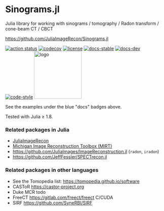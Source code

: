 # Sinograms.jl
Julia library for working with
sinograms / tomography / Radon transform / cone-beam CT / CBCT

https://github.com/JuliaImageRecon/Sinograms.jl

[![action status][action-img]][action-url]
[![codecov][codecov-img]][codecov-url]
[![license][license-img]][license-url]
[![docs-stable][docs-stable-img]][docs-stable-url]
[![docs-dev][docs-dev-img]][docs-dev-url]
[![code-style][code-blue-img]][code-blue-url]
<img src="docs/src/assets/logo.png" alt="logo" width="150"/>

See the examples under the blue "docs" badges above.

Tested with Julia ≥ 1.8.


### Related packages in Julia

* [JuliaImageRecon](https://github.com/JuliaImageRecon)
* [Michigan Image Reconstruction Toolbox (MIRT)](https://github.com/JeffFessler/MIRT.jl)
* https://github.com/JuliaImages/ImageReconstruction.jl (`radon`, `iradon`)
* https://github.com/JeffFessler/SPECTrecon.jl


### Related packages in other languages

* See the Tomopedia list: https://tomopedia.github.io/software
* CASToR https://castor-project.org
* Duke MCR todo
* FreeCT https://gitlab.com/freect/freect C/CUDA
* SIRF https://github.com/SyneRBI/SIRF


<!-- URLs -->
[action-img]: https://github.com/JuliaImageRecon/Sinograms.jl/workflows/CI/badge.svg
[action-url]: https://github.com/JuliaImageRecon/Sinograms.jl/actions
[build-img]: https://github.com/JuliaImageRecon/Sinograms.jl/workflows/CI/badge.svg?branch=main
[build-url]: https://github.com/JuliaImageRecon/Sinograms.jl/actions?query=workflow%3ACI+branch%3Amain
[code-blue-img]: https://img.shields.io/badge/code%20style-blue-4495d1.svg
[code-blue-url]: https://github.com/invenia/BlueStyle
[codecov-img]: https://codecov.io/github/JuliaImageRecon/Sinograms.jl/coverage.svg?branch=main
[codecov-url]: https://codecov.io/github/JuliaImageRecon/Sinograms.jl?branch=main
[docs-stable-img]: https://img.shields.io/badge/docs-stable-blue.svg
[docs-stable-url]: https://JuliaImageRecon.github.io/Sinograms.jl/stable
[docs-dev-img]: https://img.shields.io/badge/docs-dev-blue.svg
[docs-dev-url]: https://JuliaImageRecon.github.io/Sinograms.jl/dev
[license-img]: https://img.shields.io/badge/license-MIT-brightgreen.svg?style=flat
[license-url]: LICENSE
